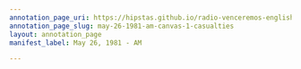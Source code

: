 ```yaml
---
annotation_page_uri: https://hipstas.github.io/radio-venceremos-english/annotations/may-26-1981-am-canvas-1-casualties.json
annotation_page_slug: may-26-1981-am-canvas-1-casualties
layout: annotation_page
manifest_label: May 26, 1981 - AM

---
```

